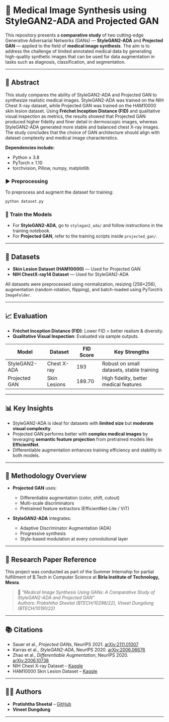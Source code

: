 # 🧠 Medical Image Synthesis using StyleGAN2-ADA and Projected GAN

This repository presents a **comparative study** of two cutting-edge Generative Adversarial Networks (GANs) — **StyleGAN2-ADA** and **Projected GAN** — applied to the field of **medical image synthesis**. The aim is to address the challenge of limited annotated medical data by generating high-quality synthetic images that can be used for data augmentation in tasks such as diagnosis, classification, and segmentation.

---

## 📌 Abstract

This study compares the ability of StyleGAN2-ADA and Projected GAN to synthesize realistic medical images. StyleGAN2-ADA was trained on the NIH Chest X-ray dataset, while Projected GAN was trained on the HAM10000 skin lesion dataset. Using **Fréchet Inception Distance (FID)** and qualitative visual inspection as metrics, the results showed that Projected GAN produced higher fidelity and finer detail in dermoscopic images, whereas StyleGAN2-ADA generated more stable and balanced chest X-ray images. The study concludes that the choice of GAN architecture should align with dataset complexity and medical image characteristics.


**Dependencies include:**
- Python ≥ 3.8
- PyTorch ≥ 1.10
- torchvision, Pillow, numpy, matplotlib

### ▶️ Preprocessing

To preprocess and augment the dataset for training:

```bash
python dataset.py
```

### 🚀 Train the Models

- For **StyleGAN2-ADA**, go to `stylegan2_ada/` and follow instructions in the training notebook.
- For **Projected GAN**, refer to the training scripts inside `projected_gan/`.

---

## 🏥 Datasets

- **Skin Lesion Dataset (HAM10000)** — Used for Projected GAN
- **NIH ChestX-ray14 Dataset** — Used for StyleGAN2-ADA

All datasets were preprocessed using normalization, resizing (256×256), augmentation (random rotation, flipping), and batch-loaded using PyTorch’s `ImageFolder`.

---

## 📈 Evaluation

- **Fréchet Inception Distance (FID)**: Lower FID = better realism & diversity.
- **Qualitative Visual Inspection**: Evaluated via sample outputs.
  
| Model            | Dataset          | FID Score | Key Strengths                            |
|------------------|------------------|-----------|-------------------------------------------|
| StyleGAN2-ADA    | Chest X-ray      | 193      | Robust on small datasets, stable training |
| Projected GAN    | Skin Lesions     | 189.70      | High fidelity, better medical features    |

---

## 📊 Key Insights

- StyleGAN2-ADA is ideal for datasets with **limited size** but **moderate visual complexity**.
- Projected GAN performs better with **complex medical images** by leveraging **semantic feature projection** from pretrained models like **EfficientNet**.
- Differentiable augmentation enhances training efficiency and stability in both models.

---

## 🧠 Methodology Overview

- **Projected GAN** uses:
  - Differentiable augmentation (color, shift, cutout)
  - Multi-scale discriminators
  - Pretrained feature extractors (EfficientNet-Lite / ViT)
  
- **StyleGAN2-ADA** integrates:
  - Adaptive Discriminator Augmentation (ADA)
  - Progressive synthesis
  - Style-based modulation at every convolutional layer

---

## 🔬 Research Paper Reference

This project was conducted as part of the Summer Internship for partial fulfillment of B.Tech in Computer Science at **Birla Institute of Technology, Mesra**.

> 📄 _"Medical Image Synthesis Using GANs: A Comparative Study of StyleGAN2-ADA and Projected GAN"_  
> _Authors: Pratishtha Sheetal (BTECH/10298/22), Vineet Dungdung (BTECH/10191/22)_

---

## 📚 Citations

- Sauer et al., *Projected GANs*, NeurIPS 2021. [arXiv:2111.01007](https://arxiv.org/abs/2111.01007)
- Karras et al., *StyleGAN2-ADA*, NeurIPS 2020. [arXiv:2006.06676](https://arxiv.org/abs/2006.06676)
- Zhao et al., *Differentiable Augmentation*, NeurIPS 2020. [arXiv:2006.10738](https://arxiv.org/abs/2006.10738)
- NIH Chest X-ray Dataset – [Kaggle](https://www.kaggle.com/datasets/nih-chest-xrays)
- HAM10000 Skin Lesion Dataset – [Kaggle](https://www.kaggle.com/datasets/kmader/skin-cancer-mnist-ham10000)

---

## 👩‍💻 Authors

- **Pratishtha Sheetal** – [GitHub](https://github.com/Pratishtha274)
- **Vineet Dungdung**

---

